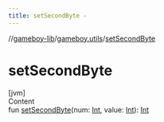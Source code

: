 ```yaml
---
title: setSecondByte -
---
```

//[gameboy-lib](../index.md)/[gameboy.utils](index.md)/[setSecondByte](set-second-byte.md)



# setSecondByte  
[jvm]  
Content  
fun [setSecondByte](set-second-byte.md)(num: [Int](https://kotlinlang.org/api/latest/jvm/stdlib/kotlin/-int/index.html), value: [Int](https://kotlinlang.org/api/latest/jvm/stdlib/kotlin/-int/index.html)): [Int](https://kotlinlang.org/api/latest/jvm/stdlib/kotlin/-int/index.html)  



